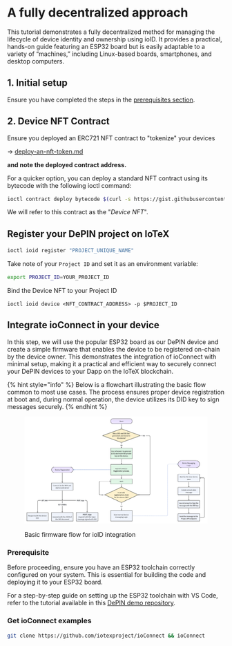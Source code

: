 # A fully decentralized approach

This tutorial demonstrates a fully decentralized method for managing the lifecycle of device identity and ownership using ioID. It provides a practical, hands-on guide featuring an ESP32 board but is easily adaptable to a variety of “machines,” including Linux-based boards, smartphones, and desktop computers.

## 1. Initial setup

Ensure you have completed the steps in the [prerequisites section](./).

## 2. Device NFT Contract

Ensure you deployed an ERC721 NFT contract to "tokenize" your devices

\-> [deploy-an-nft-token.md](../../defi/deploy-tokens/deploy-an-nft-token.md "mention")

**and note the deployed contract address.**

For a quicker option, you can deploy a standard NFT contract using its bytecode with the following ioctl command:

```bash
ioctl contract deploy bytecode $(curl -s https://gist.githubusercontent.com/simonerom/fd7427cd821408a5e49f4c4e81b16fb9/raw/device-nft-bytecode.hex)
```

We will refer to this contract as the "_Device NFT_".

## Register your DePIN project on IoTeX

```bash
ioctl ioid register "PROJECT_UNIQUE_NAME"
```

Take note of your `Project ID` and set it as an environment variable:

```bash
export PROJECT_ID=YOUR_PROJECT_ID
```

Bind the Device NFT to your Project ID

```
ioctl ioid device <NFT_CONTRACT_ADDRESS> -p $PROJECT_ID
```

## Integrate ioConnect in your device

In this step, we will use the popular ESP32 board as our DePIN device and create a simple firmware that enables the device to be registered on-chain by the device owner. This demonstrates the integration of ioConnect with minimal setup, making it a practical and efficient way to securely connect your DePIN devices to your Dapp on the IoTeX blockchain.

{% hint style="info" %}
Below is a flowchart illustrating the basic flow common to most use cases. The process ensures proper device registration at boot and, during normal operation, the device utilizes its DID key to sign messages securely.
{% endhint %}



<figure><img src="../../../.gitbook/assets/image.png" alt=""><figcaption><p>Basic firmware flow for ioID integration</p></figcaption></figure>

### Prerequisite

Before proceeding, ensure you have an ESP32 toolchain correctly configured on your system. This is essential for building the code and deploying it to your ESP32 board.

For a step-by-step guide on setting up the ESP32 toolchain with VS Code, refer to the tutorial available in this [DePIN demo repository](https://github.com/iotexproject/dewi-demo/tree/main/esp32#setting-up-your-environment).

### Get ioConnect examples

```bash
git clone https://github.com/iotexproject/ioConnect && ioConnect
```

